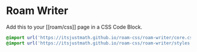 # Roam Writer

Add this to your [[roam/css]] page in a CSS Code Block.

```css
@import url('https://itsjustmath.github.io/roam-css/roam-writer/core.css');
@import url('https://itsjustmath.github.io/roam-css/roam-writer/styles.css');
```
